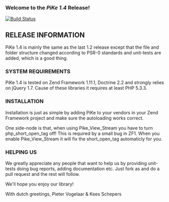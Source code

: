### Welcome to the *PiKe 1.4* Release!

[![Build Status](https://secure.travis-ci.org/php-pike/Pike.png?branch=master)](http://travis-ci.org/php-pike/Pike)

## RELEASE INFORMATION

PiKe 1.4 is mainly the same as the last 1.2 release except that the 
file and folder structure changed according to PSR-0 standards and unit-tests
are added, which is a good thing. 


### SYSTEM REQUIREMENTS
PiKe 1.4 is tested on Zend Framework 1.11.1, Doctrine 2.2 and strongly 
relies on jQuery 1.7. Cause of these libraries it requires at least 
PHP 5.3.3. 

### INSTALLATION
Installation is just as simple by adding PiKe to your vendors in your 
Zend Framework project and make sure the autoloading works correct. 

One side-node is that, when using Pike_View_Stream you have to
turn php_short_open_tag off! This is required by a small bug in ZF1. When
you enable Pike_View_Stream it will fix the short_open_tag automaticly for you.

### HELPING US
We greatly appreciate any people that want to help us by providing unit-tests
doing bug reports, adding documentation etc. Just fork as and do a pull request
and the rest will follow. 

We'll hope you enjoy our library!

With dutch greetings,
Pieter Vogelaar & Kees Schepers
